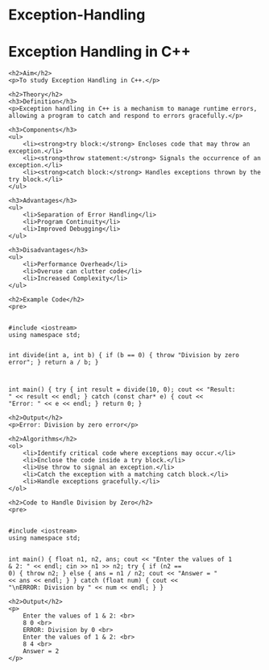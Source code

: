 # Exception-Handling
<html lang="en">
<head>
    <meta charset="UTF-8">
    <meta name="viewport" content="width=device-width, initial-scale=1.0">
    <title>Exception Handling in C++</title>
</head>
<body>
    <h1>Exception Handling in C++</h1>

    <h2>Aim</h2>
    <p>To study Exception Handling in C++.</p>

    <h2>Theory</h2>
    <h3>Definition</h3>
    <p>Exception handling in C++ is a mechanism to manage runtime errors, allowing a program to catch and respond to errors gracefully.</p>

    <h3>Components</h3>
    <ul>
        <li><strong>try block:</strong> Encloses code that may throw an exception.</li>
        <li><strong>throw statement:</strong> Signals the occurrence of an exception.</li>
        <li><strong>catch block:</strong> Handles exceptions thrown by the try block.</li>
    </ul>

    <h3>Advantages</h3>
    <ul>
        <li>Separation of Error Handling</li>
        <li>Program Continuity</li>
        <li>Improved Debugging</li>
    </ul>

    <h3>Disadvantages</h3>
    <ul>
        <li>Performance Overhead</li>
        <li>Overuse can clutter code</li>
        <li>Increased Complexity</li>
    </ul>

    <h2>Example Code</h2>
    <pre>
<code>
#include &lt;iostream&gt;
using namespace std;

int divide(int a, int b) {
    if (b == 0) {
        throw "Division by zero error"; 
    }
    return a / b;
}

int main() {
    try {
        int result = divide(10, 0);
        cout &lt;&lt; "Result: " &lt;&lt; result &lt;&lt; endl;
    }
    catch (const char* e) {
        cout &lt;&lt; "Error: " &lt;&lt; e &lt;&lt; endl;
    }
    return 0;
}
</code>
    </pre>

    <h2>Output</h2>
    <p>Error: Division by zero error</p>

    <h2>Algorithms</h2>
    <ol>
        <li>Identify critical code where exceptions may occur.</li>
        <li>Enclose the code inside a try block.</li>
        <li>Use throw to signal an exception.</li>
        <li>Catch the exception with a matching catch block.</li>
        <li>Handle exceptions gracefully.</li>
    </ol>

    <h2>Code to Handle Division by Zero</h2>
    <pre>
<code>
#include &lt;iostream&gt;
using namespace std;

int main() {
    float n1, n2, ans;
    cout &lt;&lt; "Enter the values of 1 &amp; 2: " &lt;&lt; endl;
    cin &gt;&gt; n1 &gt;&gt; n2;
    try {
        if (n2 == 0) {
            throw n2; 
        } else {
            ans = n1 / n2;
            cout &lt;&lt; "Answer = " &lt;&lt; ans &lt;&lt; endl;
        }
    }
    catch (float num) {
        cout &lt;&lt; "\nERROR: Division by " &lt;&lt; num &lt;&lt; endl;
    }
}
</code>
    </pre>

    <h2>Output</h2>
    <p>
        Enter the values of 1 & 2: <br>
        8 0 <br>
        ERROR: Division by 0 <br>
        Enter the values of 1 & 2: <br>
        8 4 <br>
        Answer = 2
    </p>
</body>
</html>
